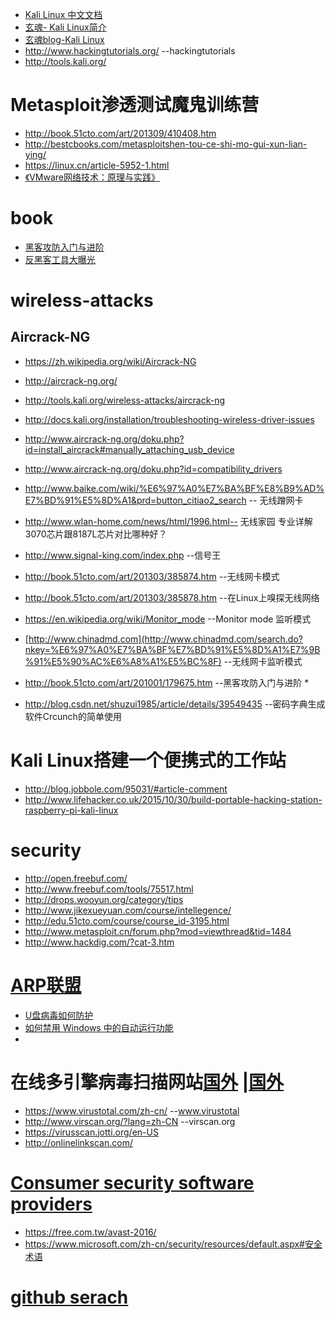 * [Kali Linux 中文文档](https://www.gitbook.com/book/wizardforcel/kali-linux-doc/details)
* [玄魂- Kali Linux简介](http://drops.wooyun.org/tips/826)
* [玄魂blog-Kali Linux](http://www.cnblogs.com/xuanhun/tag/Kali%20Linux/)
* http://www.hackingtutorials.org/  --hackingtutorials
* http://tools.kali.org/

# Metasploit渗透测试魔鬼训练营
* http://book.51cto.com/art/201309/410408.htm
* http://bestcbooks.com/metasploitshen-tou-ce-shi-mo-gui-xun-lian-ying/
* https://linux.cn/article-5952-1.html
 * [《VMware网络技术：原理与实践》](http://yun.baidu.com/share/home?uk=1394272215&view=share#category/type=0)

# book
* [黑客攻防入门与进阶](http://book.51cto.com/art/201001/179675.htm)
* [反黑客工具大曝光](http://book.51cto.com/art/201506/478921.htm)
# wireless-attacks

## Aircrack-NG

*	https://zh.wikipedia.org/wiki/Aircrack-NG
*	http://aircrack-ng.org/
*	http://tools.kali.org/wireless-attacks/aircrack-ng
*	http://docs.kali.org/installation/troubleshooting-wireless-driver-issues
*	http://www.aircrack-ng.org/doku.php?id=install_aircrack#manually_attaching_usb_device
*	http://www.aircrack-ng.org/doku.php?id=compatibility_drivers
*	http://www.baike.com/wiki/%E6%97%A0%E7%BA%BF%E8%B9%AD%E7%BD%91%E5%8D%A1&prd=button_citiao2_search  -- 无线蹭网卡
*	http://www.wlan-home.com/news/html/1996.html-- 无线家园 专业详解3070芯片跟8187L芯片对比哪种好？
*	http://www.signal-king.com/index.php --信号王
*	http://book.51cto.com/art/201303/385874.htm  --无线网卡模式
*	http://book.51cto.com/art/201303/385878.htm  --在Linux上嗅探无线网络
*	https://en.wikipedia.org/wiki/Monitor_mode   --Monitor mode 监听模式
*	[http://www.chinadmd.com](http://www.chinadmd.com/search.do?nkey=%E6%97%A0%E7%BA%BF%E7%BD%91%E5%8D%A1%E7%9B%91%E5%90%AC%E6%A8%A1%E5%BC%8F) --无线网卡监听模式
*	http://book.51cto.com/art/201001/179675.htm  --黑客攻防入门与进阶 *	

*	http://blog.csdn.net/shuzui1985/article/details/39549435   --密码字典生成软件Crcunch的简单使用

# Kali Linux搭建一个便携式的工作站
* http://blog.jobbole.com/95031/#article-comment
* http://www.lifehacker.co.uk/2015/10/30/build-portable-hacking-station-raspberry-pi-kali-linux

# security
 * http://open.freebuf.com/
 * http://www.freebuf.com/tools/75517.html
 * http://drops.wooyun.org/category/tips
 * http://www.jikexueyuan.com/course/intellegence/
 * http://edu.51cto.com/course/course_id-3195.html
 * http://www.metasploit.cn/forum.php?mod=viewthread&tid=1484
 * http://www.hackdig.com/?cat-3.htm

# [ARP联盟](http://www.arpun.com/article/list_1_149.html)

 * [U盘病毒如何防护](http://www.arpun.com/article/16312.html)
  * [如何禁用 Windows 中的自动运行功能](https://support.microsoft.com/zh-cn/kb/967715)
  * 

# 在线多引擎病毒扫描网站[国外](http://www.ipc.me/4-scan-website.html) |[国外](http://www.xiazaiba.com/virusscan.html)
* https://www.virustotal.com/zh-cn/ --www.virustotal
* http://www.virscan.org/?lang=zh-CN --virscan.org
* https://virusscan.jotti.org/en-US
* http://onlinelinkscan.com/

# [Consumer security software providers](http://windows.microsoft.com/en-gb/windows/antivirus-partners#AVtabs=win7)
* https://free.com.tw/avast-2016/
* https://www.microsoft.com/zh-cn/security/resources/default.aspx#安全术语

# [github serach](https://linux.cn/article-6311-1.html)
